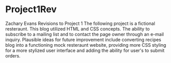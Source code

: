 # Project1Rev
Zachary Evans 
Revisions to Project 1
The following project is a fictional resteraunt.
This blog utilized HTML and CSS concepts. 
The ability to subscribe to a mailing list and to contact the page owner through an e-mail inquiry. Plausible ideas for future improvement include converting recipes blog into a functioning mock resteraunt website, providing more CSS styling for a more stylized user interface and adding the ability for user's to submit orders.
